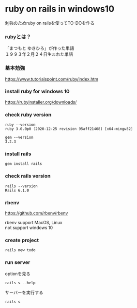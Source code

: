 # ruby on rails in windows10

勉強のためruby on railsを使ってTO-DOを作る  

### rubyとは？

「まつもと ゆきひろ」が作った単語  
１９９３年２月２４日生まれた単語  

### 基本勉強

https://www.tutorialspoint.com/ruby/index.htm

### install ruby for windows 10

https://rubyinstaller.org/downloads/


### check ruby version

```
ruby --version
ruby 3.0.0p0 (2020-12-25 revision 95aff21468) [x64-mingw32]

gem --version
3.2.3
```

### install rails

```
gem install rails
```

### check rails version
```
rails --version
Rails 6.1.0
```

### rbenv

https://github.com/rbenv/rbenv  

rbenv support MacOS, Linux  
not support windows 10  

### create project

```
rails new todo
```

### run server

optionを見る
```
rails s --help
```

サーバーを実行する
```
rails s
```
